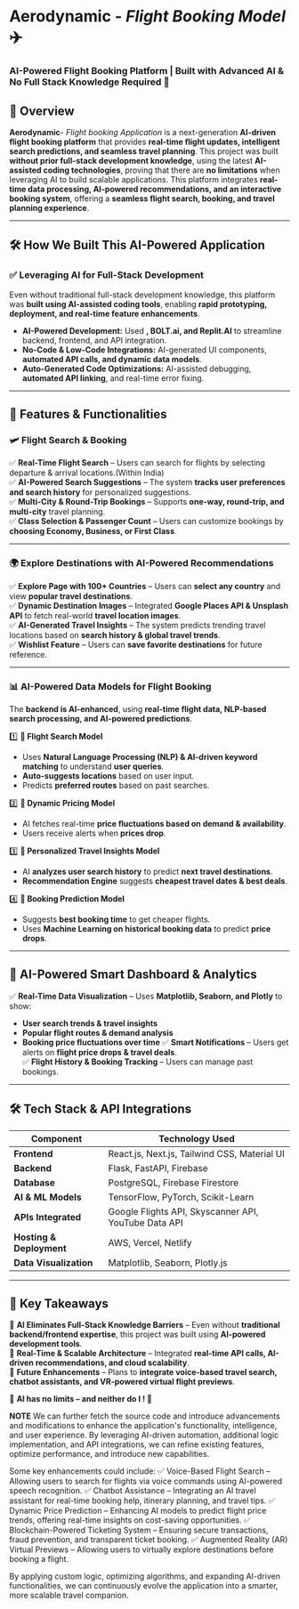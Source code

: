 # **Aerodynamic** - *Flight Booking Model* ✈️
### **AI-Powered Flight Booking Platform | Built with Advanced AI & No Full Stack Knowledge Required 🚀**

## **📌 Overview**
**Aerodynamic**- *Flight booking Application* is a next-generation **AI-driven flight booking platform** that provides **real-time flight updates, intelligent search predictions, and seamless travel planning**. This project was built **without prior full-stack development knowledge**, using the latest **AI-assisted coding technologies**, proving that there are **no limitations** when leveraging AI to build scalable applications.
This platform integrates **real-time data processing, AI-powered recommendations, and an interactive booking system**, offering a **seamless flight search, booking, and travel planning experience**.

---

## **🛠️ How We Built This AI-Powered Application**
### **✅ Leveraging AI for Full-Stack Development**
Even without traditional full-stack development knowledge, this platform was **built using AI-assisted coding tools**, enabling **rapid prototyping, deployment, and real-time feature enhancements**.  
- **AI-Powered Development:** Used **, BOLT.ai, and Replit.AI** to streamline backend, frontend, and API integration.  
- **No-Code & Low-Code Integrations:** AI-generated UI components, **automated API calls, and dynamic data models**.  
- **Auto-Generated Code Optimizations:** AI-assisted debugging, **automated API linking**, and real-time error fixing.  

---

## **🔹 Features & Functionalities**
### **🛩️ Flight Search & Booking**
✅ **Real-Time Flight Search** – Users can search for flights by selecting departure & arrival locations.(Within India)  
✅ **AI-Powered Search Suggestions** – The system **tracks user preferences and search history** for personalized suggestions.  
✅ **Multi-City & Round-Trip Bookings** – Supports **one-way, round-trip, and multi-city** travel planning.  
✅ **Class Selection & Passenger Count** – Users can customize bookings by **choosing Economy, Business, or First Class**.

---

### **🌍 Explore Destinations with AI-Powered Recommendations**
✅ **Explore Page with 100+ Countries** – Users can **select any country** and view **popular travel destinations**.  
✅ **Dynamic Destination Images** – Integrated **Google Places API & Unsplash API** to fetch real-world **travel location images**.  
✅ **AI-Generated Travel Insights** – The system predicts trending travel locations based on **search history & global travel trends**.  
✅ **Wishlist Feature** – Users can **save favorite destinations** for future reference.  

---

### **📊 AI-Powered Data Models for Flight Booking**
The **backend is AI-enhanced**, using **real-time flight data, NLP-based search processing, and AI-powered predictions**.

1️⃣ **📍 Flight Search Model**  
   - Uses **Natural Language Processing (NLP) & AI-driven keyword matching** to understand **user queries**.
   - **Auto-suggests locations** based on user input.  
   - Predicts **preferred routes** based on past searches.

2️⃣ **💸 Dynamic Pricing Model**  
   - AI fetches real-time **price fluctuations based on demand & availability**.  
   - Users receive alerts when **prices drop**.  

3️⃣ **🚀 Personalized Travel Insights Model**  
   - AI **analyzes user search history** to predict **next travel destinations**.  
   - **Recommendation Engine** suggests **cheapest travel dates & best deals**.  

4️⃣ **📅 Booking Prediction Model**  
   - Suggests **best booking time** to get cheaper flights.  
   - Uses **Machine Learning on historical booking data** to predict **price drops**.

---

## **🔹 AI-Powered Smart Dashboard & Analytics**
✅ **Real-Time Data Visualization** – Uses **Matplotlib, Seaborn, and Plotly** to show:
   - **User search trends & travel insights**
   - **Popular flight routes & demand analysis**
   - **Booking price fluctuations over time**
✅ **Smart Notifications** – Users get alerts on **flight price drops & travel deals**.  
✅ **Flight History & Booking Tracking** – Users can manage past bookings.  

---

## **🛠️ Tech Stack & API Integrations**
| **Component**        | **Technology Used**  |
|--------------------|------------------|
| **Frontend**       | React.js, Next.js, Tailwind CSS, Material UI |
| **Backend**        | Flask, FastAPI, Firebase |
| **Database**       | PostgreSQL, Firebase Firestore |
| **AI & ML Models** | TensorFlow, PyTorch, Scikit-Learn |
| **APIs Integrated**| Google Flights API, Skyscanner API, YouTube Data API |
| **Hosting & Deployment** | AWS, Vercel, Netlify |
| **Data Visualization** | Matplotlib, Seaborn, Plotly.js |

---

## **🚀 Key Takeaways**
🔹 **AI Eliminates Full-Stack Knowledge Barriers** – Even without **traditional backend/frontend expertise**, this project was built using **AI-powered development tools**.  
🔹 **Real-Time & Scalable Architecture** – Integrated **real-time API calls, AI-driven recommendations, and cloud scalability**.  
🔹 **Future Enhancements** – Plans to **integrate voice-based travel search, chatbot assistants, and VR-powered virtual flight previews**.  

📌 **AI has no limits – and neither do I ! 🚀**  

**NOTE**
We can further fetch the source code and introduce advancements and modifications to enhance the application's functionality, intelligence, and user experience. By leveraging AI-driven automation, additional logic implementation, and API integrations, we can refine existing features, optimize performance, and introduce new capabilities.

Some key enhancements could include:
✅ Voice-Based Flight Search – Allowing users to search for flights via voice commands using AI-powered speech recognition.
✅ Chatbot Assistance – Integrating an AI travel assistant for real-time booking help, itinerary planning, and travel tips.
✅ Dynamic Price Prediction – Enhancing AI models to predict flight price trends, offering real-time insights on cost-saving opportunities.
✅ Blockchain-Powered Ticketing System – Ensuring secure transactions, fraud prevention, and transparent ticket booking.
✅ Augmented Reality (AR) Virtual Previews – Allowing users to virtually explore destinations before booking a flight.

By applying custom logic, optimizing algorithms, and expanding AI-driven functionalities, we can continuously evolve the application into a smarter, more scalable travel companion.



